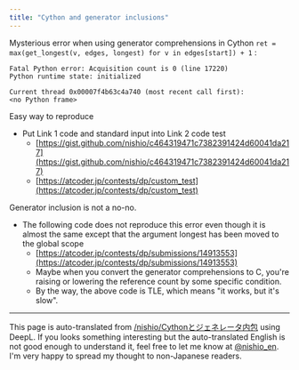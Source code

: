 ```yaml
---
title: "Cython and generator inclusions"
---
```


Mysterious error when using generator comprehensions in Cython
`ret = max(get_longest(v, edges, longest) for v in edges[start]) + 1`
:

```
Fatal Python error: Acquisition count is 0 (line 17220)
Python runtime state: initialized

Current thread 0x00007f4b63c4a740 (most recent call first):
<no Python frame>
```


Easy way to reproduce
- Put Link 1 code and standard input into Link 2 code test
    - [https://gist.github.com/nishio/c464319471c7382391424d60041da217](https://gist.github.com/nishio/c464319471c7382391424d60041da217)
    - [https://atcoder.jp/contests/dp/custom_test](https://atcoder.jp/contests/dp/custom_test)

Generator inclusion is not a no-no.
- The following code does not reproduce this error even though it is almost the same except that the argument longest has been moved to the global scope
    - [https://atcoder.jp/contests/dp/submissions/14913553](https://atcoder.jp/contests/dp/submissions/14913553)
    - Maybe when you convert the generator comprehensions to C, you're raising or lowering the reference count by some specific condition.
    - By the way, the above code is TLE, which means "it works, but it's slow".

---
This page is auto-translated from [/nishio/Cythonとジェネレータ内包](https://scrapbox.io/nishio/Cythonとジェネレータ内包) using DeepL. If you looks something interesting but the auto-translated English is not good enough to understand it, feel free to let me know at [@nishio_en](https://twitter.com/nishio_en). I'm very happy to spread my thought to non-Japanese readers.